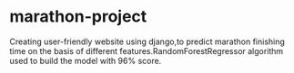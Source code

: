 # marathon-project
Creating user-friendly website using django,to predict marathon finishing time on the basis of different features.RandomForestRegressor algorithm used to build the model with 96% score.
